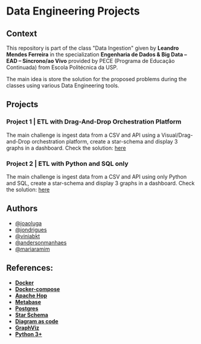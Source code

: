# Data Engineering Projects

## Context

This repository is part of the class "Data Ingestion" given by **Leandro Mendes Ferreira** in the specialization **Engenharia de Dados & Big Data – EAD – Síncrono/ao Vivo** provided by PECE (Programa de Educação Continuada) from Escola Politécnica da USP.

The main idea is store the solution for the proposed problems during the classes using various Data Engineering tools.

## Projects

### Project 1 | ETL with Drag-And-Drop Orchestration Platform
The main challenge is ingest data from a CSV and API using a Visual/Drag-and-Drop orchestration platform, create a star-schema and display 3 graphs in a dashboard.
Check the solution: [here](project-1/README.md)

### Project 2 | ETL with Python and SQL only
The main challenge is ingest data from a CSV and API using only Python and SQL, create a star-schema and display 3 graphs in a dashboard.
Check the solution: [here](project-2/README.md)

## Authors

- [@joaoluga](https://github.com/joaoluga)
- [@jondrigues](https://github.com/jondrigues)
- [@viniabkt](https://github.com/viniabkt)
- [@andersonmanhaes](https://github.com/andersonmanhaes)
- [@mariaramim](https://github.com/mariaramim)

## References:

- **[Docker](https://www.docker.com/)**
- **[Docker-compose](https://docs.docker.com/compose/)**
- **[Apache Hop](https://hop.apache.org/)**
- **[Metabase](https://www.metabase.com/)**
- **[Postgres](https://www.postgresql.org/)**
- **[Star Schema](https://en.wikipedia.org/wiki/Star_schema)**
- **[Diagram as code](https://diagrams.mingrammer.com/)**
- **[GraphViz](https://graphviz.gitlab.io/download/)**
- **[Python 3+](https://www.python.org/)**